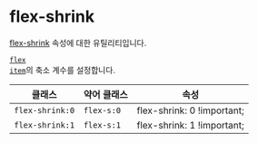 # flex-shrink

[flex-shrink](https://developer.mozilla.org/en-US/docs/Web/CSS/flex-shrink) 속성에 대한 유틸리티입니다.

[<code>flex item</code>](https://developer.mozilla.org/en-US/docs/Glossary/Flex_Item)의 축소 계수를 설정합니다.

<table>
  <thead>
    <tr>
      <th scope="col">클래스</th>
      <th scope="col">약어 클래스</th>
      <th scope="col">속성</th>
    </tr>
  </thead>
  <tbody>
  <!-- flex-shrink: 0 -->
<tr>
  <td><code>flex-shrink:0</code></td>
  <td><code>flex-s:0</code></td>
  <td><span class="code">flex-shrink: 0 !important;</span></td>
</tr>

<!-- flex-shrink: 1 -->
<tr>
  <td><code>flex-shrink:1</code></td>
  <td><code>flex-s:1</code></td>
  <td><span class="code">flex-shrink: 1 !important;</span></td>
</tr>

  </tbody>

</table>
